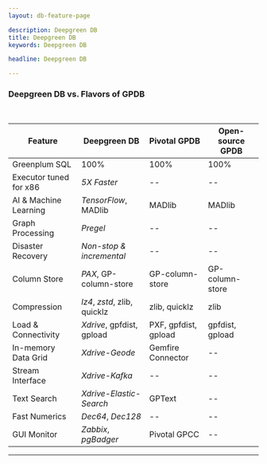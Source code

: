 ```yaml
---
layout: db-feature-page

description: Deepgreen DB
title: Deepgreen DB
keywords: Deepgreen DB

headline: Deepgreen DB

---
```



### Deepgreen DB vs. Flavors of GPDB 
<br/>


| Feature       | Deepgreen DB  | Pivotal GPDB  | Open-source GPDB |
| ------------- | ------------- | ------------- | ---------------- |
| Greenplum SQL | 100%          | 100%          | 100%             |
| Executor tuned for x86 | *5X Faster* | -- | -- |
| AI & Machine Learning | *TensorFlow*, MADlib | MADlib | MADlib |
| Graph Processing | *Pregel* | -- | -- |
| Disaster Recovery | *Non-stop & incremental* |  -- | -- |
| Column Store | *PAX*, GP-column-store | GP-column-store  | GP-column-store |
| Compression | *lz4*, *zstd*, zlib, quicklz | zlib, quicklz | zlib |
| Load & Connectivity | *Xdrive*, gpfdist, gpload | PXF, gpfdist, gpload | gpfdist, gpload |
| In-memory Data Grid | *Xdrive-Geode* | Gemfire Connector | -- |
| Stream Interface | *Xdrive-Kafka* | -- | -- |
| Text Search | *Xdrive-Elastic-Search* | GPText | -- |
| Fast Numerics | *Dec64*, *Dec128* | -- | -- |
| GUI Monitor | *Zabbix*, *pgBadger* | Pivotal GPCC | -- |



---

